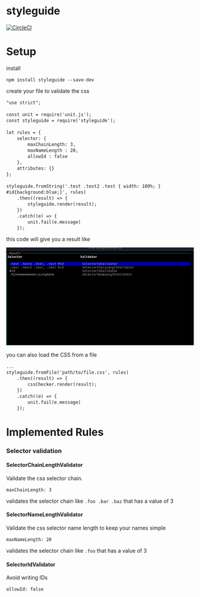 styleguide
===

[![CircleCI](https://circleci.com/gh/faebeee/css-checker.svg?style=svg)](https://circleci.com/gh/faebeee/css-checker)

Setup
===
install

    npm install styleguide --save-dev
    
create your file to validate the css

    "use strict";
    
    const unit = require('unit.js');
    const styleguide = require('styleguide');
    
    let rules = {
        selector: {
            maxChainLength: 3,
            maxNameLength : 20,
            allowId : false
        },
        attributes: {}
    };
    
    styleguide.fromString('.test .test2 .test { width: 100%; } #id{background:blue;}', rules)
        .then((result) => {
            styleguide.render(result);
        })
        .catch((e) => {
            unit.fail(e.message)
        });
        
this code will give you a result like


[![result](./doc/result.png)](https://circleci.com/gh/faebeee/css-checker)


you can also load the CSS from a file

 
    ...
    styleguide.fromFile('path/to/file.css', rules)
        .then((result) => {
            cssChecker.render(result);
        })
        .catch((e) => {
            unit.fail(e.message)
        });


Implemented Rules
====

### Selector validation

#### SelectorChainLengthValidator

Validate the css selector chain.

    maxChainLength: 3

validates the selector chain like `.foo .bar .baz` that has a value of 3


#### SelectorNameLengthValidator

Validate the css selector name length to keep your names simple

    maxNameLength: 20

validates the selector chain like `.foo` that has a value of 3

#### SelectorIdValidator

Avoid writing IDs

    allowId: false


